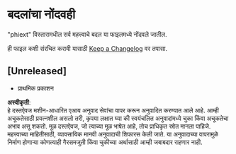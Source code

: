 # बदलांचा नोंदवही

"phiext" विस्तारामधील सर्व महत्त्वाचे बदल या फाइलमध्ये नोंदवले जातील.

ही फाइल कशी संरचित करावी यासाठी [Keep a Changelog](http://keepachangelog.com/) वर तपासा.

## [Unreleased]

- प्राथमिक प्रकाशन

**अस्वीकृती**:  
हे दस्तऐवज मशीन-आधारित एआय अनुवाद सेवांचा वापर करून अनुवादित करण्यात आले आहे. आम्ही अचूकतेसाठी प्रयत्नशील असलो तरी, कृपया लक्षात घ्या की स्वयंचलित अनुवादांमध्ये चुका किंवा अचूकतेचा अभाव असू शकतो. मूळ दस्तऐवज, जो त्याच्या मूळ भाषेत आहे, तोच प्राधिकृत स्रोत मानला पाहिजे. महत्त्वाच्या माहितीसाठी, व्यावसायिक मानवी अनुवादाची शिफारस केली जाते. या अनुवादाच्या वापरामुळे निर्माण होणाऱ्या कोणत्याही गैरसमजुती किंवा चुकीच्या अर्थासाठी आम्ही जबाबदार राहणार नाही.